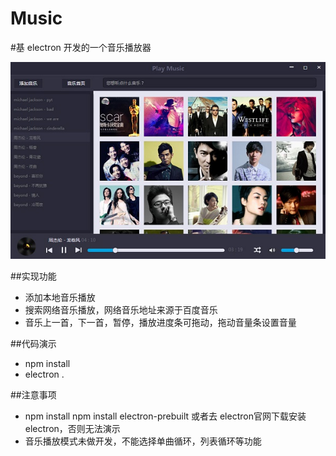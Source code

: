 # Music

#基 electron 开发的一个音乐播放器

<img src="https://raw.githubusercontent.com/Alen-gao/Music/dev/pic/Music.jpg">

##实现功能
- 添加本地音乐播放
- 搜索网络音乐播放，网络音乐地址来源于百度音乐
- 音乐上一首，下一首，暂停，播放进度条可拖动，拖动音量条设置音量

##代码演示
- npm install 
- electron .


##注意事项
- npm install npm install electron-prebuilt 或者去 electron官网下载安装 electron，否则无法演示
- 音乐播放模式未做开发，不能选择单曲循环，列表循环等功能
